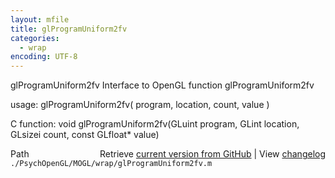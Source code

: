 ```yaml
---
layout: mfile
title: glProgramUniform2fv
categories:
  - wrap
encoding: UTF-8
---
```


glProgramUniform2fv  Interface to OpenGL function glProgramUniform2fv

usage:  glProgramUniform2fv\( program, location, count, value \)

C function:  void glProgramUniform2fv\(GLuint program, GLint location, GLsizei count, const GLfloat\* value\)


<div class="code_header" style="text-align:right;">
  <span style="float:left;">Path&nbsp;&nbsp;</span> <span class="counter">Retrieve <a href=
  "https://raw.github.com/Psychtoolbox-3/Psychtoolbox-3/beta/./PsychOpenGL/MOGL/wrap/glProgramUniform2fv.m">current version from GitHub</a> | View <a href=
  "https://github.com/Psychtoolbox-3/Psychtoolbox-3/commits/beta/./PsychOpenGL/MOGL/wrap/glProgramUniform2fv.m">changelog</a></span>
</div>
<div class="code">
  <code>./PsychOpenGL/MOGL/wrap/glProgramUniform2fv.m</code>
</div>

